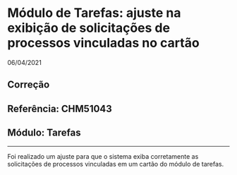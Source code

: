 # Módulo de Tarefas: ajuste na exibição de solicitações de processos vinculadas no cartão
06/04/2021
## Correção
## Referência: CHM51043
## Módulo: Tarefas
***

Foi realizado um ajuste para que o sistema exiba corretamente as solicitações de processos vinculadas em um cartão do módulo de tarefas.